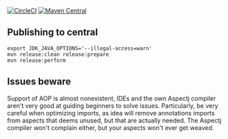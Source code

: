 [![CircleCI](https://circleci.com/gh/huuff/aspektoj/tree/master.svg?style=svg)](https://circleci.com/gh/huuff/aspektoj/tree/master)
[![Maven Central](https://maven-badges.herokuapp.com/maven-central/xyz.haff/aspektoj/badge.svg?style=plastic)](https://search.maven.org/artifact/xyz.haff/aspektoj/0.0.8/jar)

## Publishing to central
```
export JDK_JAVA_OPTIONS='--illegal-access=warn'
mvn release:clean release:prepare
mvn release:perform
```

## Issues beware
Support of AOP is almost nonexistent, IDEs and the own Aspectj compiler aren't very good at guiding beginners to solve issues. Particularly, be very careful when optimizing imports, as idea will remove annotations imports from aspects that deems unused, but that are actually needed. The Aspectj compiler won't complain either, but your aspects won't ever get weaved.
